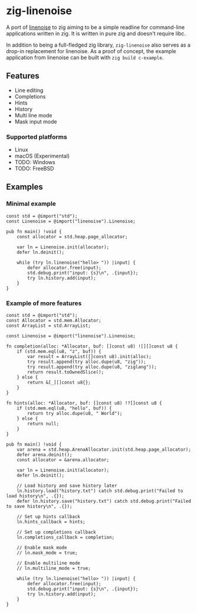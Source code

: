 # zig-linenoise

A port of [linenoise](https://github.com/antirez/linenoise) to zig
aiming to be a simple readline for command-line applications written
in zig. It is written in pure zig and doesn't require libc.

In addition to being a full-fledged zig library, `zig-linenoise` also
serves as a drop-in replacement for linenoise. As a proof of concept,
the example application from linenoise can be built with `zig build
c-example`.

## Features

- Line editing
- Completions
- Hints
- History
- Multi line mode
- Mask input mode

### Supported platforms

- Linux
- macOS (Experimental)
- TODO: Windows
- TODO: FreeBSD

## Examples

### Minimal example

```zig
const std = @import("std");
const Linenoise = @import("linenoise").Linenoise;

pub fn main() !void {
    const allocator = std.heap.page_allocator;

    var ln = Linenoise.init(allocator);
    defer ln.deinit();

    while (try ln.linenoise("hello> ")) |input| {
        defer allocator.free(input);
        std.debug.print("input: {s}\n", .{input});
        try ln.history.add(input);
    }
}
```

### Example of more features

``` zig
const std = @import("std");
const Allocator = std.mem.Allocator;
const ArrayList = std.ArrayList;

const Linenoise = @import("linenoise").Linenoise;

fn completion(alloc: *Allocator, buf: []const u8) ![][]const u8 {
    if (std.mem.eql(u8, "z", buf)) {
        var result = ArrayList([]const u8).init(alloc);
        try result.append(try alloc.dupe(u8, "zig"));
        try result.append(try alloc.dupe(u8, "ziglang"));
        return result.toOwnedSlice();
    } else {
        return &[_][]const u8{};
    }
}

fn hints(alloc: *Allocator, buf: []const u8) !?[]const u8 {
    if (std.mem.eql(u8, "hello", buf)) {
        return try alloc.dupe(u8, " World");
    } else {
        return null;
    }
}

pub fn main() !void {
    var arena = std.heap.ArenaAllocator.init(std.heap.page_allocator);
    defer arena.deinit();
    const allocator = &arena.allocator;

    var ln = Linenoise.init(allocator);
    defer ln.deinit();

    // Load history and save history later
    ln.history.load("history.txt") catch std.debug.print("Failed to load history\n", .{});
    defer ln.history.save("history.txt") catch std.debug.print("Failed to save history\n", .{});

    // Set up hints callback
    ln.hints_callback = hints;

    // Set up completions callback
    ln.completions_callback = completion;

    // Enable mask mode
    // ln.mask_mode = true;

    // Enable multiline mode
    // ln.multiline_mode = true;

    while (try ln.linenoise("hello> ")) |input| {
        defer allocator.free(input);
        std.debug.print("input: {s}\n", .{input});
        try ln.history.add(input);
    }
}
```
